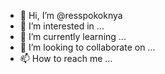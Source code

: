 - 👋 Hi, I’m @resspokoknya
- 👀 I’m interested in ...
- 🌱 I’m currently learning ...
- 💞️ I’m looking to collaborate on ...
- 📫 How to reach me ...

<!---
resspokoknya/resspokoknya is a ✨ special ✨ repository because its `README.md` (this file) appears on your GitHub profile.
You can click the Preview link to take a look at your changes.
--->

